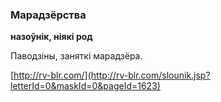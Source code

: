 ### Марадзёрства
**назоўнік, ніякі род**

Паводзіны, заняткі марадзёра.

<a rel="author">[http://rv-blr.com/](http://rv-blr.com/slounik.jsp?letterId=0&maskId=0&pageId=1623)</a>
